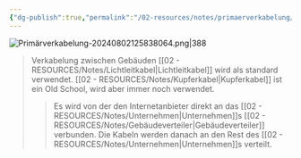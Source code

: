 ```yaml
---
{"dg-publish":true,"permalink":"/02-resources/notes/primaerverkabelung/","tags":["netzwerk/kabel","LF03"],"noteIcon":""}
---
```


![Primärverkabelung-20240802125838064.png|388](/img/user/02%20-%20RESOURCES/Files/Prim%C3%A4rverkabelung-20240802125838064.png)
>Verkabelung zwischen Gebäuden
>[[02 - RESOURCES/Notes/Lichtleitkabel\|Lichtleitkabel]] wird als standard verwendet. [[02 - RESOURCES/Notes/Kupferkabel\|Kupferkabel]] ist ein Old School, wird aber immer noch verwendet.
>>Es wird von der den Internetanbieter direkt an das [[02 - RESOURCES/Notes/Unternehmen\|Unternehmen]]s  [[02 - RESOURCES/Notes/Gebäudeverteiler\|Gebäudeverteiler]] verbunden.
>>Die Kabeln werden danach an den Rest des [[02 - RESOURCES/Notes/Unternehmen\|Unternehmen]]s verteilt.
